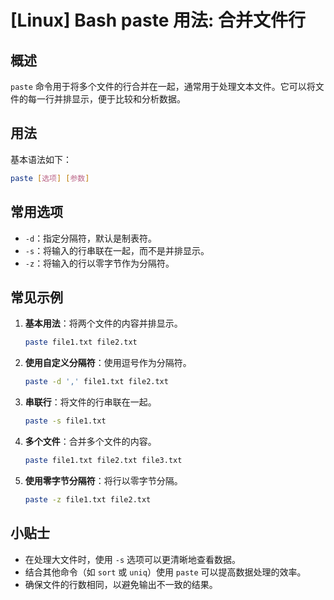 # [Linux] Bash paste 用法: 合并文件行

## 概述
`paste` 命令用于将多个文件的行合并在一起，通常用于处理文本文件。它可以将文件的每一行并排显示，便于比较和分析数据。

## 用法
基本语法如下：
```bash
paste [选项] [参数]
```

## 常用选项
- `-d`：指定分隔符，默认是制表符。
- `-s`：将输入的行串联在一起，而不是并排显示。
- `-z`：将输入的行以零字节作为分隔符。

## 常见示例
1. **基本用法**：将两个文件的内容并排显示。
   ```bash
   paste file1.txt file2.txt
   ```

2. **使用自定义分隔符**：使用逗号作为分隔符。
   ```bash
   paste -d ',' file1.txt file2.txt
   ```

3. **串联行**：将文件的行串联在一起。
   ```bash
   paste -s file1.txt
   ```

4. **多个文件**：合并多个文件的内容。
   ```bash
   paste file1.txt file2.txt file3.txt
   ```

5. **使用零字节分隔符**：将行以零字节分隔。
   ```bash
   paste -z file1.txt file2.txt
   ```

## 小贴士
- 在处理大文件时，使用 `-s` 选项可以更清晰地查看数据。
- 结合其他命令（如 `sort` 或 `uniq`）使用 `paste` 可以提高数据处理的效率。
- 确保文件的行数相同，以避免输出不一致的结果。